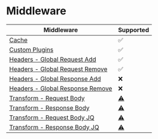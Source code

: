 # Middleware

| Middleware  | Supported |
| ----------- | --------- |
| [Cache](./../config/samples/httpbin_cache.yaml) | ✅ |
| [Custom Plugins](./api_definitions/custom_plugin.md) | ✅ |
| [Headers - Global Request Add](../config/samples/httpbin_global-headers.yaml) | ✅ |
| [Headers - Global Request Remove](../config/samples/httpbin_global-headers.yaml) | ✅ |
| [Headers - Global Response Add](../config/samples/httpbin_global-headers.yaml) | ❌ |
| [Headers - Global Response Remove](../config/samples/httpbin_global-headers.yaml) | ❌ |
| [Transform - Request Body](../config/samples/httpbin_transform.yaml) | [⚠️](# "Requires testing") |
| [Transform - Response Body](../config/samples/httpbin_transform.yaml) | [⚠️](# "Requires testing") |
| [Transform - Request Body JQ](../config/samples/httpbin_transform.yaml) | [⚠️](# "Requires JQ on Gateway Host & Testing") |
| [Transform - Response Body JQ](../config/samples/httpbin_transform.yaml) | [⚠️](# "Requires JQ on Gateway Host & Testing") |
